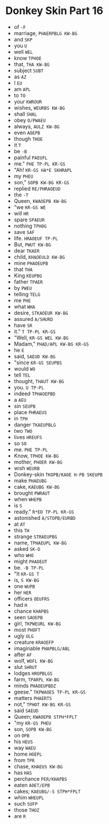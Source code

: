 # Donkey Skin Part 16

* of `-F`
* marriage, `PHAERPBLG KW-BG`
* and `SKP`
* you `U`
* well `WEL`
* know `TPHOE`
* that, `THA KW-BG`
* subject `SUBT`
* as `AZ`
* I `EU`
* am `APL`
* to `TO`
* your `KWROUR`
* wishes, `WEURBS KW-BG`
* shall `SHAL`
* obey `O/PWAEU`
* always, `AULZ KW-BG`
* even `AOEPB`
* though `THOE`
* it `T`
* be `-B`
* painful `PAEUFL`
* me." `PHE TP-PL KR-GS`
* "Ah! `KR-GS HA*E SKHRAPL`
* my `PHEU`
* son," `SOPB KW-BG KR-GS`
* replied `RE/PHRAOEUD`
* the `-T`
* Queen, `KWAOEPB KW-BG`
* "we `KR-GS WE`
* will `HR`
* spare `SPAEUR`
* nothing `TPHOG`
* save `SAF`
* life. `HRAOEUF TP-PL`
* But, `PWUT KW-BG`
* dear `TKAER`
* child, `KHAOEULD KW-BG`
* mine `PHAOEUPB`
* that `THA`
* King `KEUPBG`
* father `TPAER`
* by `PWEU`
* telling `TELG`
* me `PHE`
* what `WHA`
* desire, `STKAOEUR KW-BG`
* assured `A/SHURD`
* have `SR`
* it." `T TP-PL KR-GS`
* "Well, `KR-GS WEL KW-BG`
* Madam," `PHAD/APL KW-BG KR-GS`
* he `E`
* said, `SAEUD KW-BG`
* "since `KR-GS SEUPBS`
* would `WO`
* tell `TEL`
* thought, `THAUT KW-BG`
* you. `U TP-PL`
* indeed `TPHAOEPBD`
* a `AEU`
* sin `SEUPB`
* place `PHRAEUS`
* in `TPH`
* danger `TKAEUPBLG`
* two `TWO`
* lives `HREUFS`
* so `SO`
* me. `PHE TP-PL`
* Know, `TPHOE KW-BG`
* mother, `PHOER KW-BG`
* wish `WEURB`
* Donkey-skin `TKOPB/KAOE H-PB SKEUPB`
* make `PHAEUBG`
* cake, `KAEUBG KW-BG`
* brought `PWRAUT`
* when `WHEPB`
* is `S`
* ready." `R*ED TP-PL KR-GS`
* astonished `A/STOPB/EURBD`
* at `AT`
* this `TH`
* strange `STRAEUPBG`
* name, `TPHAEUPL KW-BG`
* asked `SK-D`
* who `WHO`
* might `PHAOEUT`
* be. `-B TP-PL`
* "It `KR-GS T`
* is, `S KW-BG`
* one `WUPB`
* her `HER`
* officers `OEUFRS`
* had `H`
* chance `KHAPBS`
* seen `SAOEPB`
* girl, `TKPWEURL KW-BG`
* most `PHOFT`
* ugly `ULG`
* creature `KRAOEFP`
* imaginable `PHAPBLG/ABL`
* after `AF`
* wolf, `WOFL KW-BG`
* slut `SHRUT`
* lodges `HROPBLGS`
* farm, `TPARPL KW-BG`
* minds `PHAOEUPBDZ`
* geese." `TKPWAOES TP-PL KR-GS`
* matters `PHAERTS`
* not," `TPHOT KW-BG KR-GS`
* said `SAEUD`
* Queen; `KWAOEPB STPH*FPLT`
* "my `KR-GS PHEU`
* son, `SOPB KW-BG`
* on `OPB`
* his `HEUS`
* way `WAEU`
* home `HOEPL`
* from `TPR`
* chase, `KHAEUS KW-BG`
* has `HAS`
* perchance `PER/KHAPBS`
* eaten `AOET/EPB`
* cakes; `KAEUBG/-S STPH*FPLT`
* whim `WHEUPL`
* such `SUFP`
* those `THOZ`
* are `R`
